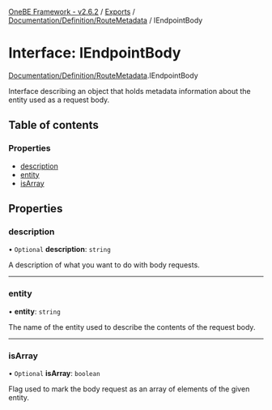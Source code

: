 [OneBE Framework - v2.6.2](../README.md) / [Exports](../modules.md) / [Documentation/Definition/RouteMetadata](../modules/Documentation_Definition_RouteMetadata.md) / IEndpointBody

# Interface: IEndpointBody

[Documentation/Definition/RouteMetadata](../modules/Documentation_Definition_RouteMetadata.md).IEndpointBody

Interface describing an object that holds metadata information
about the entity used as a request body.

## Table of contents

### Properties

- [description](Documentation_Definition_RouteMetadata.IEndpointBody.md#description)
- [entity](Documentation_Definition_RouteMetadata.IEndpointBody.md#entity)
- [isArray](Documentation_Definition_RouteMetadata.IEndpointBody.md#isarray)

## Properties

### description

• `Optional` **description**: `string`

A description of what you want to do with body requests.

___

### entity

• **entity**: `string`

The name of the entity used to describe the contents of the request body.

___

### isArray

• `Optional` **isArray**: `boolean`

Flag used to mark the body request as an array of elements of the given entity.
